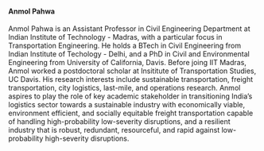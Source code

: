 #### Anmol Pahwa

Anmol Pahwa is an Assistant Professor in Civil Engineering Department at Indian Institute of Technology - Madras, with a particular focus in Transportation Engineering. He holds a BTech in Civil Engineering from Indian Institute of Techology - Delhi, and a PhD in Civil and Environmental Engineering from University of California, Davis. Before joing IIT Madras, Anmol worked a postdoctoral scholar at Insititute of Transportation Studies, UC Davis. His research interests include sustainable transportation, freight transportation, city logistics, last-mile, and operations research. Anmol aspires to play the role of key academic stakeholder in transitioning India’s logistics sector towards a sustainable industry with economically viable, environment efficient, and socially equitable freight transportation capable of handling high-probability low-severity disruptions, and a resilient industry that is robust, redundant, resourceful, and rapid against low-probability high-severity disruptions.

<a href="/assets/pdf/cv-anmolpahwa.pdf"><i class="ai ai-cv-square ai-3x"></i></a>
<a href="https://scholar.google.com/citations?user=YLY2ITYAAAAJ&hl=en"><i class="ai ai-google-scholar-square ai-3x"></i></a>
